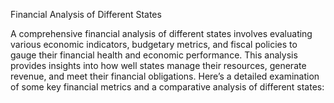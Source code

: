 Financial Analysis of Different States

A comprehensive financial analysis of different  states involves evaluating various economic indicators, budgetary metrics, and fiscal policies to gauge their financial health and economic performance. This analysis provides insights into how well states manage their resources, generate revenue, and meet their financial obligations. Here’s a detailed examination of some key financial metrics and a comparative analysis of different states:
